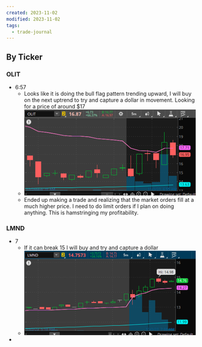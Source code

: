 ```yaml
---
created: 2023-11-02
modified: 2023-11-02
tags:
  - trade-journal
---
```

## By Ticker
### OLIT
- 6:57
	- Looks like it is doing the bull flag pattern trending upward, I will buy on the next uptrend to try and capture a dollar in movement. Looking for a price of around $17
	- ![Pasted image 20231102065734](../../../../../3RESOURCES/PUBLIC%20ASSETS/Pasted%20image%2020231102065734.png)
	- Ended up making a trade and realizing that the market orders fill at a much higher price. I need to do limit orders if I plan on doing anything. This is hamstringing my profitability. 

### LMND 
- 7
	- If it can break 15 I will buy and try and capture a dollar
	- ![Pasted image 20231102070115](../../../../../3RESOURCES/PUBLIC%20ASSETS/Pasted%20image%2020231102070115.png)
- 